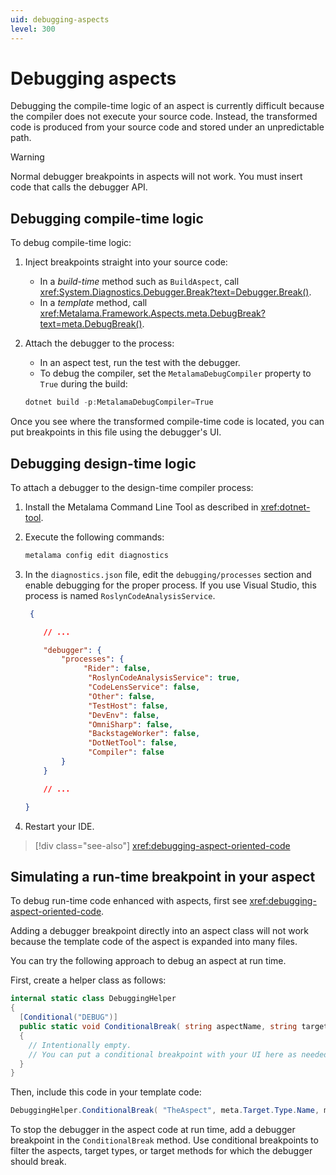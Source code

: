 ```yaml
---
uid: debugging-aspects
level: 300
---
```


# Debugging aspects

Debugging the compile-time logic of an aspect is currently difficult because the compiler does not execute your source code.  Instead, the transformed code is produced from your source code and stored under an unpredictable path.

> [!WARNING]
> Normal debugger breakpoints in aspects will not work. You must insert code that calls the debugger API.


## Debugging compile-time logic

To debug compile-time logic:

1. Inject breakpoints straight into your source code:

    - In a _build-time_ method such as `BuildAspect`, call <xref:System.Diagnostics.Debugger.Break?text=Debugger.Break()>.
    - In a _template_ method, call <xref:Metalama.Framework.Aspects.meta.DebugBreak?text=meta.DebugBreak()>.

2. Attach the debugger to the process:

    - In an aspect test, run the test with the debugger.
    - To debug the compiler, set the `MetalamaDebugCompiler` property to `True` during the build:

    ```powershell
    dotnet build -p:MetalamaDebugCompiler=True
    ```

Once you see where the transformed compile-time code is located, you can put breakpoints in this file using the debugger's UI.

## Debugging design-time logic

To attach a debugger to the design-time compiler process:

1. Install the Metalama Command Line Tool as described in <xref:dotnet-tool>.
2. Execute the following commands:

   ```powershell
   metalama config edit diagnostics
   ```

3. In the `diagnostics.json` file, edit the `debugging/processes` section and enable debugging for the proper process. If you use Visual Studio, this process is named `RoslynCodeAnalysisService`.

    ```json
     {

        // ...

        "debugger": {
            "processes": {
                 "Rider": false,
                  "RoslynCodeAnalysisService": true,
                  "CodeLensService": false,
                  "Other": false,
                  "TestHost": false,
                  "DevEnv": false,
                  "OmniSharp": false,
                  "BackstageWorker": false,
                  "DotNetTool": false,
                  "Compiler": false
            }
        }

        // ...

    }
    ```

4. Restart your IDE.

> [!div class="see-also"]
> <xref:debugging-aspect-oriented-code>


## Simulating a run-time breakpoint in your aspect

To debug run-time code enhanced with aspects, first see <xref:debugging-aspect-oriented-code>.

Adding a debugger breakpoint directly into an aspect class will not work because the template code of the aspect is expanded into many files. 

You can try the following approach to debug an aspect at run time.

First, create a helper class as follows:


```cs
internal static class DebuggingHelper
{
  [Conditional("DEBUG")]
  public static void ConditionalBreak( string aspectName, string targetTypeName, string targetMemberName )
  {
    // Intentionally empty.
    // You can put a conditional breakpoint with your UI here as needed.
  }
}

```

Then, include this code in your template code:

```cs
DebuggingHelper.ConditionalBreak( "TheAspect", meta.Target.Type.Name, meta.Target.Member.Name );
```

To stop the debugger in the aspect code at run time, add a debugger breakpoint in the `ConditionalBreak` method. Use conditional breakpoints to filter the aspects, target types, or target methods for which the debugger should break.